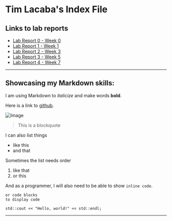 # Tim Lacaba's Index File

## Links to lab reports

* [Lab Report 0 - Week 0](/lab-report-0-week-0.md)
* [Lab Report 1 - Week 1](/lab-report-1-week-1.md)
* [Lab Report 2 - Week 3](/lab-report-2-week-3.md)
* [Lab Report 3 - Week 5](/lab-report-3-week-5.md)
* [Lab Report 4 - Week 7](/lab-report-4-week-7.md)

---

## Showcasing my Markdown skills:

I am using Markdown to _italicize_ and make words __bold__.

Here is a link to [github](https://github.com/).

![Image](https://github.githubassets.com/images/modules/logos_page/GitHub-Mark.png)

> This is a blockquote

I can also list things
* like this
* and that

Sometimes the list needs order
1. like that
2. or this

And as a programmer, I will also need to be able to show `inline code`.

```
or code blocks
to display code

std::cout << "Hello, world!" << std::endl;
```

---

